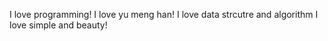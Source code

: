 I love programming!
I love yu meng han!
I love  data strcutre and  algorithm
I love  simple and beauty!
